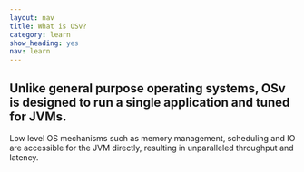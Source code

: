 ```yaml
---
layout: nav
title: What is OSv?
category: learn
show_heading: yes
nav: learn
---
```


## Unlike general purpose operating systems, OSv is designed to run a single application and tuned for JVMs.

Low level OS mechanisms such as memory management, scheduling and IO are accessible for the JVM directly, resulting in unparalleled throughput and latency.

